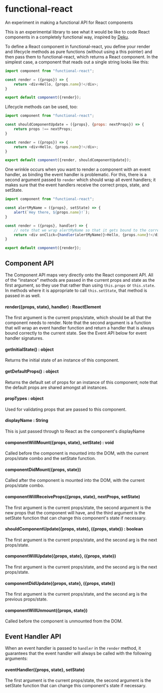 # functional-react
An experiment in making a functional API for React components

This is an experimental library to see what it would be like to code React components in a completely functional way, inspired by [Deku](https://github.com/dekujs/deku).

To define a React component in functional-react, you define your render and lifecycle methods as pure functions (without using a this pointer) and then pass them to functional-react, which returns a React component. In the simplest case, a component that reads out a single string looks like this:

```javascript
import component from "functional-react";

const render = ({props}) => {
	return <div>Hello, {props.name}!</div>;
} 

export default component({render});
```

Lifecycle methods can be used, too:

```javascript
import component from "functional-react";

const shouldComponentUpdate = ({props}, {props: nextProps}) => {
	return props !== nextProps;
}

const render = ({props}) => {
	return <div>Hello, {props.name}!</div>;
} 

export default component({render, shouldComponentUpdate});
```

One wrinkle occurs when you want to render a component with an event handler, as binding the event handler is problematic. For this, there is a second argument passed to `render` which should wrap all event handlers; it makes sure that the event handlers receive the correct props, state, and setState.

```javascript
import component from "functional-react";

const alertMyName = ({props}, setState) => {
	alert(`Hey there, ${props.name}!`);
}

const render = ({props}, handler) => {
	// note that we wrap alertMyName so that it gets bound to the correct data.
	return <div onClick={handler(alertMyName)}>Hello, {props.name}!</div>;
} 

export default component({render});
```

## Component API

The Component API maps very directly onto the React component API. All of the "instance" methods are passed in the current props and state as the first argument, so they use that rather than using `this.props` or `this.state`. In methods where it is appropriate to call `this.setState`, that method is passed in as well.

#### render({props, state}, handler) : ReactElement
The first argument is the current props/state, which should be all that the component needs to render. Note that the second argument is a function that will wrap an event handler function and return a handler that is always bound correctly to the current state. See the Event API below for event handler signatures.

#### getInitialState() : object
Returns the initial state of an instance of this component.

#### getDefaultProps() : object
Returns the default set of props for an instance of this component; note that the default props are shared amongst all instances.

#### propTypes : object
Used for validating props that are passed to this component.

#### displayName : String
This is just passed through to React as the component's displayName

#### componentWillMount({props, state}, setState) : void
Called before the component is mounted into the DOM, with the current props/state combo and the setState function.

#### componentDidMount({props, state})
Called after the component is mounted into the DOM, with the current props/state combo.

#### componentWillReceiveProps({props, state}, nextProps, setState)
The first argument is the current props/state, the second argument is the new props that the component will have, and the third argument is the setState function that can change this component's state if necessary. 

#### shouldComponentUpdate({props, state}, ({props, state}) : boolean  
The first argument is the current props/state, and the second arg is the next props/state.

#### componentWillUpdate({props, state}, ({props, state})
The first argument is the current props/state, and the second arg is the next props/state.

#### componentDidUpdate({props, state}, ({props, state})
The first argument is the current props/state, and the second arg is the previous props/state.

#### componentWillUnmount({props, state})
Called before the component is unmounted from the DOM.

## Event Handler API

When an event handler is passed to `handler` in the `render` method, it guarantees that the event handler will always be called with the following arguments:

#### eventHandler({props, state}, setState)
The first argument is the current props/state, the second argument is the setState function that can change this component's state if necessary.
